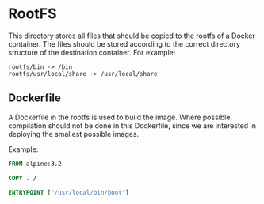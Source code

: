 # RootFS

This directory stores all files that should be copied to the rootfs of a
Docker container. The files should be stored according to the correct
directory structure of the destination container. For example:

```
rootfs/bin -> /bin
rootfs/usr/local/share -> /usr/local/share
```

## Dockerfile

A Dockerfile in the rootfs is used to build the image. Where possible,
compilation should not be done in this Dockerfile, since we are
interested in deploying the smallest possible images.

Example:

```Dockerfile
FROM alpine:3.2

COPY . /

ENTRYPOINT ["/usr/local/bin/boot"]
```

